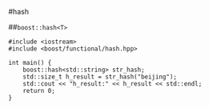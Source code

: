 #hash

##`boost::hash<T>`

	#include <iostream>
	#include <boost/functional/hash.hpp>
	
	int main() {
	    boost::hash<std::string> str_hash;
	    std::size_t h_result = str_hash("beijing");
	    std::cout << "h_result:" << h_result << std::endl;
	    return 0;
	}
